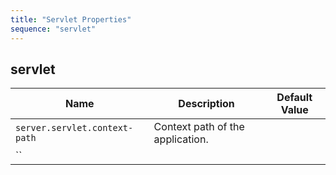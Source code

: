 ```yaml
---
title: "Servlet Properties"
sequence: "servlet"
---
```


## servlet

| Name                          | Description                      | Default Value |
|-------------------------------|----------------------------------|---------------|
| `server.servlet.context-path` | Context path of the application. |               |
| ``                            |                                  |               |

